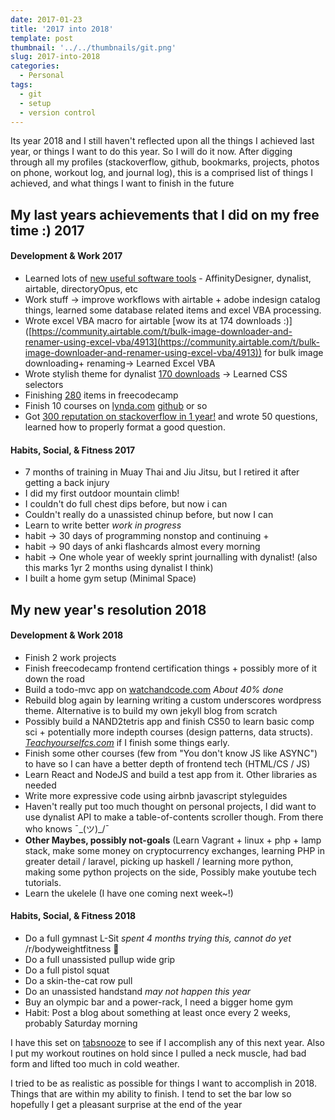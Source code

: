 ```yaml
---
date: 2017-01-23
title: '2017 into 2018'
template: post
thumbnail: '../../thumbnails/git.png'
slug: 2017-into-2018
categories:
  - Personal
tags:
  - git
  - setup
  - version control
---
```


Its year 2018 and I still haven't reflected upon all the things I achieved last year, or things I want to do this year. So I will do it now. After digging through all my profiles (stackoverflow, github, bookmarks, projects, photos on phone, workout log, and journal log), this is a comprised list of things I achieved, and what things I want to finish in the future

## My last years achievements that I did on my free time :) 2017

#### Development & Work 2017

*   Learned lots of [new useful software tools](https://alternativeto.net/user/kagerjay/) - AffinityDesigner, dynalist, airtable, directoryOpus, etc
*   Work stuff → improve workflows with airtable + adobe indesign catalog things, learned some database related items and excel VBA processing.
*   Wrote excel VBA macro for airtable [wow its at 174 downloads :)]
([https://community.airtable.com/t/bulk-image-downloader-and-renamer-using-excel-vba/4913](https://community.airtable.com/t/bulk-image-downloader-and-renamer-using-excel-vba/4913)) for bulk image downloading+ renaming→ Learned Excel VBA
*   Wrote stylish theme for dynalist [170 downloads](https://userstyles.org/styles/144225/dynalist-simple-colors-for-default-theme) → Learned CSS selectors
*   Finishing [280](https://www.freecodecamp.org/anacondapython) items in freecodecamp
*   Finish 10 courses on [lynda.com](http://lynda.com) [github](https://github.com/Kagerjay) or so
*   Got [300 reputation on stackoverflow in 1 year!](https://stackoverflow.com/users/3258462/kagerjay) and wrote 50 questions, learned how to properly format a good question.

#### Habits, Social, & Fitness 2017

*   7 months of training in Muay Thai and Jiu Jitsu, but I retired it after getting a back injury
*   I did my first outdoor mountain climb!
*   I couldn't do full chest dips before, but now i can
*   Couldn't really do a unassisted chinup before, but now I can
*   Learn to write better _work in progress_
*   habit -> 30 days of programming nonstop and continuing +
*   habit -> 90 days of anki flashcards almost every morning
*   habit -> One whole year of weekly sprint journalling with dynalist! (also this marks 1yr 2 months using dynalist I think)
*   I built a home gym setup (Minimal Space)

## My new year's resolution 2018

#### Development & Work 2018

*   Finish 2 work projects
*   Finish freecodecamp frontend certification things + possibly more of it down the road
*   Build a todo-mvc app on [watchandcode.com](http://watchandcode.com) _About 40% done_
*   Rebuild blog again by learning writing a custom underscores wordpress theme. Alternative is to build my own jekyll blog from scratch
*   Possibly build a NAND2tetris app and finish CS50 to learn basic comp sci + potentially more indepth courses (design patterns, data structs). _[Teachyourselfcs.com](http://Teachyourselfcs.com)_ if I finish some things early.
*   Finish some other courses (few from "You don't know JS like ASYNC") to have so I can have a better depth of frontend tech (HTML/CS / JS)
*   Learn React and NodeJS and build a test app from it. Other libraries as needed
*   Write more expressive code using airbnb javascript styleguides
*   Haven't really put too much thought on personal projects, I did want to use dynalist API to make a table-of-contents scroller though. From there who knows ¯\_(ツ)_/¯
*   **Other Maybes, possibly not-goals** (Learn Vagrant + linux + php + lamp stack, make some money on cryptocurrency exchanges, learning PHP in greater detail / laravel, picking up haskell / learning more python, making some python projects on the side, Possibly make youtube tech tutorials.
*   Learn the ukelele (I have one coming next week~!)

#### Habits, Social, & Fitness 2018

*   Do a full gymnast L-Sit _spent 4 months trying this, cannot do yet_ /r/bodyweightfitness :muscle:
*   Do a full unassisted pullup wide grip
*   Do a full pistol squat
*   Do a skin-the-cat row pull
*   Do an unassisted handstand _may not happen this year_
*   Buy an olympic bar and a power-rack, I need a bigger home gym
*   Habit: Post a blog about something at least once every 2 weeks, probably Saturday morning

I have this set on [tabsnooze](https://chrome.google.com/webstore/detail/tab-snooze/pdiebiamhaleloakpcgmpnenggpjbcbm?hl=en) to see if I accomplish any of this next year. Also I put my workout routines on hold since I pulled a neck muscle, had bad form and lifted too much in cold weather.

I tried to be as realistic as possible for things I want to accomplish in 2018. Things that are within my ability to finish. I tend to set the bar low so hopefully I get a pleasant surprise at the end of the year
